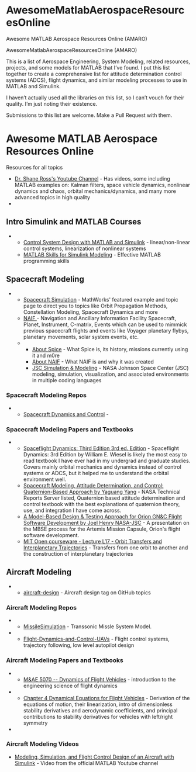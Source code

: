 # AwesomeMatlabAerospaceResourcesOnline
Awesome MATLAB Aerospace Resources Online (AMARO)

AwesomeMatlabAerospaceResourcesOnline (AMARO)

This is a list of Aerospace Engineering, System Modeling, related resources, projects, and some models for MATLAB that I’ve found. I put this list together to create a comprehensive list for attitude determination control systems (ADCS), flight dynamics, and similar modeling processes to use in MATLAB and Simulink.

I haven’t actually used all the libraries on this list, so I can’t vouch for their quality. I’m just noting their existence.

Submissions to this list are welcome. Make a Pull Request with them.

# Awesome MATLAB Aerospace Resources Online

Resources for all topics
- [Dr. Shane Ross's Youtube Channel](https://www.youtube.com/@ProfessorRoss) - Has videos, some including MATLAB examples on: Kalman filters, space vehicle dynamics, nonlinear dynamics and chaos,  orbital mechanics/dynamics, and many more advanced topics in high quality
- 

## Intro Simulink and MATLAB Courses
- - [Control System Design with MATLAB and Simulink](https://matlabacademy.mathworks.com/details/control-system-design-with-matlab-and-simulink/lpmlslcsd) - linear/non-linear control systems, linearization of nonlinear systems
  - [MATLAB Skills for Simulink Modeling](https://matlabacademy.mathworks.com/details/matlab-skills-for-simulink-modeling/lpmlssm) - Effective MATLAB programming skills

## Spacecraft Modeling
- - [Spacecraft Simulation](https://www.mathworks.com/help/aeroblks/spacecraft.html?s_tid=CRUX_lftnav) - MathWorks' featured example and topic page to direct you to topics like Orbit Propagation Methods, Constellation Modeling, Spacecraft Dynamics and more
  - [NAIF ]() - Navigation and Ancillary Information Facility Spacecraft, Planet, Instrument, C-matrix, Events which can be used to mimmick previous spacecraft flights and events like Voyager planetary flybys, planetary movements, solar system events, etc. 
  - - [About Spice](https://naif.jpl.nasa.gov/naif/aboutspice.html) - What Spice is, its history, missions currently using it and m0re  
    - [About NAIF](https://naif.jpl.nasa.gov/naif/about.html) - What NAIF is and why it was created
    - [JSC Simulation & Modeling](https://www.nasa.gov/reference/jsc-simulation-modeling/) - NASA Johnson Space Center (JSC) modeling, simulation, visualization, and associated environments in multiple coding languages

### Spacecraft Modeling Repos
- - [Spacecraft Dynamics and Control](https://github.com/a-shakouri/Spacecraft-dynamics-and-control) - 

### Spacecraft Modeling Papers and Textbooks
- - [Spaceflight Dynamics: Third Edition 3rd ed. Edition](https://a.co/d/4di37rW) - Spaceflight Dynamics: 3rd Edition by William E. Wiesel is likely the most easy to read textbook I have ever had in my undergrad and graduate studies. Covers mainly orbital mechanics and dynamics instead of control systems or ADCS, but it helped me to understand the orbital environment well.
  - [Spacecraft Modeling, Attitude Determination, and Control: Quaternion-Based Approach by Yaguang Yang](https://ntrs.nasa.gov/api/citations/20240009554/downloads/Space%20Attitude%20Development%20Control.pdf) - NASA Technical Reports Server listed, Quaternion based attitude determination and control textbook with the best explanations of quaternion theory, use, and integration I have come across.
  - [A Model-Based Design & Testing Approach for Orion GN&C Flight Software Development by Joel Henry NASA-JSC](https://www.nasa.gov/wp-content/uploads/2016/10/01-03_orion_cre_exploration_vehicle_model_0.pdf) - A presentation on the MBSE process for the Artemis Mission Capsule, Orion's flight software development.
  - [MIT Open courseware - Lecture L17 - Orbit Transfers and Interplanetary Trajectories](https://ocw.mit.edu/courses/16-07-dynamics-fall-2009/e6393974ce4ed22b095f2e1d1a6a8e81_MIT16_07F09_Lec17.pdf) - Transfers from one orbit to another and the construction of interplanetary trajectories




## Aircraft Modeling

- - [aircraft-design](https://github.com/topics/aircraft-design) - Aircraft design tag on GitHub topics

### Aircraft Modeling Repos
- - [MissileSimulation](https://github.com/JohannesAutenrieb/MissileSimulation) - Transsonic Missle System Model.
- - [Flight-Dynamics-and-Control-UAVs](https://github.com/lamfur07/Flight-Dynamics-and-Control-UAVs) - Flight control systems, trajectory following, low level autopilot design
 
### Aircraft Modeling Papers and Textbooks
- - [M&AE 5070 -- Dynamics of Flight Vehicles](https://courses.cit.cornell.edu/mae5070/) - introduction to the engineering science of flight dynamics
- - [Chapter 4 Dynamical Equations for Flight Vehicles](https://courses.cit.cornell.edu/mae5070/DynamicEquations.pdf) - Derivation of the equations of motion, their linearization, intro of dimensionless stability derivatives and aerodynamic coefficients, and principal contributions to stability derivatives for vehicles with left/right symmetry
- 

### Aircraft Modeling Videos
  - [Modeling, Simulation, and Flight Control Design of an Aircraft with Simulink](https://youtu.be/LzQPJRt00Ng?si=n-NLDD2Dqj_THQeJ) - Video from the official MATLAB Youtube channel
